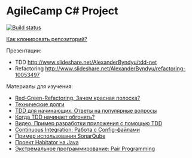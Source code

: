 # AgileCamp C# Project

[![Build status](https://travis-ci.org/scrumtrek/agilecamp-csharp.svg?branch=master)](https://travis-ci.org/scrumtrek/agilecamp-csharp)

[Как клонировать репозиторий?](https://github.com/scrumtrek/agilecamp-csharp/blob/master/git_rep_clone.pdf)

Презентации:
 * TDD http://www.slideshare.net/AlexanderByndyu/tdd-net
 * Refactoring http://www.slideshare.net/AlexanderByndyu/refactoring-10053497

Материалы для изучения:
 * [Red-Green-Refactoring. Зачем красная полоска?](http://blog.byndyu.ru/2008/11/red-green-refactoring.html)
 * [Технические долги](http://blog.byndyu.ru/2008/12/blog-post.html)
 * [TDD для начинающих. Ответы на популярные вопросы](http://blog.byndyu.ru/2010/01/tdd.html)
 * [Когда TDD начинает обгонять?](http://blog.byndyu.ru/2010/02/tdd.html)
 * [Видео. Пример разработки приложения с помощью TDD](http://blog.byndyu.ru/2010/02/tdd_18.html)
 * [Continuous Integration: Работа с Config-файлами](http://blog.byndyu.ru/2013/05/continuous-integration-config.html)
 * [Пример использования SonarQube](http://nemo.sonarqube.org/)
 * [Проект Habitator на Java](https://github.com/scrumtrek/agilecamp-java)
 * [Экстремальное программирование: Pair Programming](https://megamozg.ru/post/5284/)
